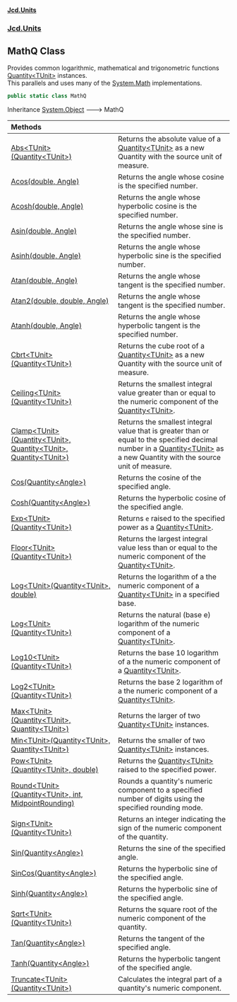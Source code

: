 #### [Jcd.Units](index.md 'index')
### [Jcd.Units](Jcd.Units.md 'Jcd.Units')

## MathQ Class

Provides common logarithmic, mathematical and trigonometric functions [Quantity&lt;TUnit&gt;](Quantity_TUnit_.md 'Jcd.Units.Quantity<TUnit>') instances.  
This parallels and uses many of the [System.Math](https://docs.microsoft.com/en-us/dotnet/api/System.Math 'System.Math') implementations.

```csharp
public static class MathQ
```

Inheritance [System.Object](https://docs.microsoft.com/en-us/dotnet/api/System.Object 'System.Object') &#129106; MathQ

| Methods | |
| :--- | :--- |
| [Abs&lt;TUnit&gt;(Quantity&lt;TUnit&gt;)](MathQ.Abs.Ioe/gYnRQeqNKe8XbgtKpQ.md 'Jcd.Units.MathQ.Abs<TUnit>(Jcd.Units.Quantity<TUnit>)') | Returns the absolute value of a [Quantity&lt;TUnit&gt;](Quantity_TUnit_.md 'Jcd.Units.Quantity<TUnit>') as a new Quantity with the source unit of measure. |
| [Acos(double, Angle)](MathQ.Acos.el+/XsxlOBQmoC+ITwqTsA.md 'Jcd.Units.MathQ.Acos(double, Jcd.Units.UnitTypes.Angle)') | Returns the angle whose cosine is the specified number. |
| [Acosh(double, Angle)](MathQ.Acosh.ZugsbuQ7+f9zzFsxbkQVIQ.md 'Jcd.Units.MathQ.Acosh(double, Jcd.Units.UnitTypes.Angle)') | Returns the angle whose hyperbolic cosine is the specified number. |
| [Asin(double, Angle)](MathQ.Asin.G8qgS5oFBJa9e3arBlcpag.md 'Jcd.Units.MathQ.Asin(double, Jcd.Units.UnitTypes.Angle)') | Returns the angle whose sine is the specified number. |
| [Asinh(double, Angle)](MathQ.Asinh.aNrFAOinadba5eZ2Jb09QQ.md 'Jcd.Units.MathQ.Asinh(double, Jcd.Units.UnitTypes.Angle)') | Returns the angle whose hyperbolic sine is the specified number. |
| [Atan(double, Angle)](MathQ.Atan.UvvVPWRPqxaTS6VVuu9Xpg.md 'Jcd.Units.MathQ.Atan(double, Jcd.Units.UnitTypes.Angle)') | Returns the angle whose tangent is the specified number. |
| [Atan2(double, double, Angle)](MathQ.Atan2.k0eAk18QBmbhndvd50uDyg.md 'Jcd.Units.MathQ.Atan2(double, double, Jcd.Units.UnitTypes.Angle)') | Returns the angle whose tangent is the specified number. |
| [Atanh(double, Angle)](MathQ.Atanh.TTQuT1FpWX5Eow3qm2Lh8A.md 'Jcd.Units.MathQ.Atanh(double, Jcd.Units.UnitTypes.Angle)') | Returns the angle whose hyperbolic tangent is the specified number. |
| [Cbrt&lt;TUnit&gt;(Quantity&lt;TUnit&gt;)](MathQ.Cbrt.JZMTWrMVIFktuvgNzLPKsg.md 'Jcd.Units.MathQ.Cbrt<TUnit>(Jcd.Units.Quantity<TUnit>)') | Returns the cube root of a [Quantity&lt;TUnit&gt;](Quantity_TUnit_.md 'Jcd.Units.Quantity<TUnit>') as a new Quantity with the source unit of measure. |
| [Ceiling&lt;TUnit&gt;(Quantity&lt;TUnit&gt;)](MathQ.Ceiling.wn0F2u1AKJ8xjTY+ApJFjQ.md 'Jcd.Units.MathQ.Ceiling<TUnit>(Jcd.Units.Quantity<TUnit>)') | Returns the smallest integral value greater than or equal to the numeric component of the [Quantity&lt;TUnit&gt;](Quantity_TUnit_.md 'Jcd.Units.Quantity<TUnit>'). |
| [Clamp&lt;TUnit&gt;(Quantity&lt;TUnit&gt;, Quantity&lt;TUnit&gt;, Quantity&lt;TUnit&gt;)](MathQ.Clamp.dbd2fWny/h9dwA6t3r1JQw.md 'Jcd.Units.MathQ.Clamp<TUnit>(Jcd.Units.Quantity<TUnit>, Jcd.Units.Quantity<TUnit>, Jcd.Units.Quantity<TUnit>)') | Returns the smallest integral value that is greater than or equal to the specified decimal number in a [Quantity&lt;TUnit&gt;](Quantity_TUnit_.md 'Jcd.Units.Quantity<TUnit>') as a new Quantity with the source unit of measure. |
| [Cos(Quantity&lt;Angle&gt;)](MathQ.Cos.Mg7fZdKUOEgVmQlJ4MqP6A.md 'Jcd.Units.MathQ.Cos(Jcd.Units.Quantity<Jcd.Units.UnitTypes.Angle>)') | Returns the cosine of the specified angle. |
| [Cosh(Quantity&lt;Angle&gt;)](MathQ.Cosh.uRCL6J2d9cTy1aIFCDl1+w.md 'Jcd.Units.MathQ.Cosh(Jcd.Units.Quantity<Jcd.Units.UnitTypes.Angle>)') | Returns the hyperbolic cosine of the specified angle. |
| [Exp&lt;TUnit&gt;(Quantity&lt;TUnit&gt;)](MathQ.Exp.L4tTY02lOlz7oC4VUTT9Sw.md 'Jcd.Units.MathQ.Exp<TUnit>(Jcd.Units.Quantity<TUnit>)') | Returns `e` raised to the specified power as a [Quantity&lt;TUnit&gt;](Quantity_TUnit_.md 'Jcd.Units.Quantity<TUnit>'). |
| [Floor&lt;TUnit&gt;(Quantity&lt;TUnit&gt;)](MathQ.Floor.4jGWZASzpugIcEtRIOIKjg.md 'Jcd.Units.MathQ.Floor<TUnit>(Jcd.Units.Quantity<TUnit>)') | Returns the largest integral value less than or equal to the numeric component of the [Quantity&lt;TUnit&gt;](Quantity_TUnit_.md 'Jcd.Units.Quantity<TUnit>'). |
| [Log&lt;TUnit&gt;(Quantity&lt;TUnit&gt;, double)](MathQ.Log.uqhpB2qC0oAE//BVIurU0Q.md 'Jcd.Units.MathQ.Log<TUnit>(Jcd.Units.Quantity<TUnit>, double)') | Returns the logarithm of a the numeric component of a [Quantity&lt;TUnit&gt;](Quantity_TUnit_.md 'Jcd.Units.Quantity<TUnit>') in a specified base. |
| [Log&lt;TUnit&gt;(Quantity&lt;TUnit&gt;)](MathQ.Log.YY0o2bZ2DSXbWMNpew0X9g.md 'Jcd.Units.MathQ.Log<TUnit>(Jcd.Units.Quantity<TUnit>)') | Returns the natural (base e) logarithm of the numeric component of a [Quantity&lt;TUnit&gt;](Quantity_TUnit_.md 'Jcd.Units.Quantity<TUnit>'). |
| [Log10&lt;TUnit&gt;(Quantity&lt;TUnit&gt;)](MathQ.Log10.3edTvSViuZAumDE+vhcKTw.md 'Jcd.Units.MathQ.Log10<TUnit>(Jcd.Units.Quantity<TUnit>)') | Returns the base 10 logarithm of a the numeric component of a [Quantity&lt;TUnit&gt;](Quantity_TUnit_.md 'Jcd.Units.Quantity<TUnit>'). |
| [Log2&lt;TUnit&gt;(Quantity&lt;TUnit&gt;)](MathQ.Log2.IygCAVB3VHnl4Y86XHq6aA.md 'Jcd.Units.MathQ.Log2<TUnit>(Jcd.Units.Quantity<TUnit>)') | Returns the base 2 logarithm of a the numeric component of a [Quantity&lt;TUnit&gt;](Quantity_TUnit_.md 'Jcd.Units.Quantity<TUnit>'). |
| [Max&lt;TUnit&gt;(Quantity&lt;TUnit&gt;, Quantity&lt;TUnit&gt;)](MathQ.Max.8z2ZGfIReoUfoezT6JXi1A.md 'Jcd.Units.MathQ.Max<TUnit>(Jcd.Units.Quantity<TUnit>, Jcd.Units.Quantity<TUnit>)') | Returns the larger of two [Quantity&lt;TUnit&gt;](Quantity_TUnit_.md 'Jcd.Units.Quantity<TUnit>') instances. |
| [Min&lt;TUnit&gt;(Quantity&lt;TUnit&gt;, Quantity&lt;TUnit&gt;)](MathQ.Min.ec/+L9D1XokRGUNSree8Qw.md 'Jcd.Units.MathQ.Min<TUnit>(Jcd.Units.Quantity<TUnit>, Jcd.Units.Quantity<TUnit>)') | Returns the smaller of two [Quantity&lt;TUnit&gt;](Quantity_TUnit_.md 'Jcd.Units.Quantity<TUnit>') instances. |
| [Pow&lt;TUnit&gt;(Quantity&lt;TUnit&gt;, double)](MathQ.Pow.hcoeYokIqZIPXFJOLkT24Q.md 'Jcd.Units.MathQ.Pow<TUnit>(Jcd.Units.Quantity<TUnit>, double)') | Returns the [Quantity&lt;TUnit&gt;](Quantity_TUnit_.md 'Jcd.Units.Quantity<TUnit>') raised to the specified power. |
| [Round&lt;TUnit&gt;(Quantity&lt;TUnit&gt;, int, MidpointRounding)](MathQ.Round.IopzLA/KBp5OtAg2cUzdnA.md 'Jcd.Units.MathQ.Round<TUnit>(Jcd.Units.Quantity<TUnit>, int, MidpointRounding)') | Rounds a quantity's numeric component to a specified number of digits using the specified rounding mode. |
| [Sign&lt;TUnit&gt;(Quantity&lt;TUnit&gt;)](MathQ.Sign.gi9qg24b9Dvhot5NeIy/7w.md 'Jcd.Units.MathQ.Sign<TUnit>(Jcd.Units.Quantity<TUnit>)') | Returns an integer indicating the sign of the numeric component of the quantity. |
| [Sin(Quantity&lt;Angle&gt;)](MathQ.Sin.Gt0qmmDkwTajGcPJPUEhzg.md 'Jcd.Units.MathQ.Sin(Jcd.Units.Quantity<Jcd.Units.UnitTypes.Angle>)') | Returns the sine of the specified angle. |
| [SinCos(Quantity&lt;Angle&gt;)](MathQ.SinCos.uykM9rtXMxaxseD9ZRxrCA.md 'Jcd.Units.MathQ.SinCos(Jcd.Units.Quantity<Jcd.Units.UnitTypes.Angle>)') | Returns the hyperbolic sine of the specified angle. |
| [Sinh(Quantity&lt;Angle&gt;)](MathQ.Sinh.UormcpMe8Ya03e7xp5GiDg.md 'Jcd.Units.MathQ.Sinh(Jcd.Units.Quantity<Jcd.Units.UnitTypes.Angle>)') | Returns the hyperbolic sine of the specified angle. |
| [Sqrt&lt;TUnit&gt;(Quantity&lt;TUnit&gt;)](MathQ.Sqrt.3R7Q9V1KjUwTn3Si3gk/HQ.md 'Jcd.Units.MathQ.Sqrt<TUnit>(Jcd.Units.Quantity<TUnit>)') | Returns the square root of the numeric component of the quantity. |
| [Tan(Quantity&lt;Angle&gt;)](MathQ.Tan.7awrfo/EuohtCGZA4ODySA.md 'Jcd.Units.MathQ.Tan(Jcd.Units.Quantity<Jcd.Units.UnitTypes.Angle>)') | Returns the tangent of the specified angle. |
| [Tanh(Quantity&lt;Angle&gt;)](MathQ.Tanh.Z6yTqrrP8GQvVrKdSQGDLQ.md 'Jcd.Units.MathQ.Tanh(Jcd.Units.Quantity<Jcd.Units.UnitTypes.Angle>)') | Returns the hyperbolic tangent of the specified angle. |
| [Truncate&lt;TUnit&gt;(Quantity&lt;TUnit&gt;)](MathQ.Truncate.QYJjWw3TPMeOYO4h1Gavfw.md 'Jcd.Units.MathQ.Truncate<TUnit>(Jcd.Units.Quantity<TUnit>)') | Calculates the integral part of a quantity's numeric component. |
